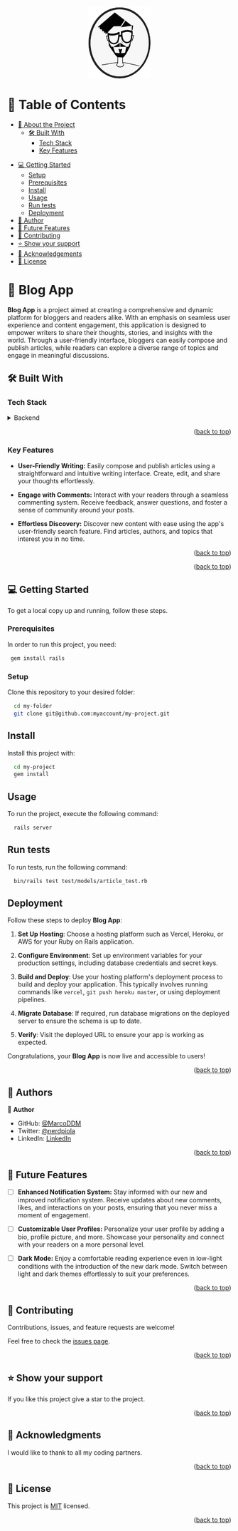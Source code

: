<a name="readme-top"></a>

<div align="center">

  <img src="soyMarco.png" alt="logo" width="140"  height="auto" />
  <br/>

</div>

<!-- TABLE OF CONTENTS -->

# 📗 Table of Contents

- [📖 About the Project](#about-project)
  - [🛠 Built With](#built-with)
    - [Tech Stack](#tech-stack)
    - [Key Features](#key-features)
 <!-- - [🚀 Live Demo](#live-demo)-->
- [💻 Getting Started](#getting-started)
  - [Setup](#setup)
  - [Prerequisites](#prerequisites)
  - [Install](#install)
  - [Usage](#usage)
  - [Run tests](#run-tests)
  - [Deployment](#triangular_flag_on_post-deployment)
- [👥 Author](#authors)
- [🔭 Future Features](#future-features)
- [🤝 Contributing](#contributing)
- [⭐️ Show your support](#support)
- [🙏 Acknowledgements](#acknowledgements)
- [📝 License](#license)

<!-- PROJECT DESCRIPTION -->

# 📖 Blog App <a name="about-project"></a>

**Blog App** is a project aimed at creating a comprehensive and dynamic platform for bloggers and readers alike. With an emphasis on seamless user experience and content engagement, this application is designed to empower writers to share their thoughts, stories, and insights with the world. Through a user-friendly interface, bloggers can easily compose and publish articles, while readers can explore a diverse range of topics and engage in meaningful discussions.


## 🛠 Built With <a name="built-with"></a>

### Tech Stack <a name="tech-stack"></a>

<details>
  <summary>Backend</summary>
  <ul>
    <li><a href="https://rubyonrails.org/">Ruby on Rails</a></li>
    <li><a href="https://www.postgresql.org/">PostgreSQL</a></li>
  </ul>
</details>

<p align="right">(<a href="#readme-top">back to top</a>)</p>

<!-- Features -->

### Key Features <a name="key-features"></a>

- **User-Friendly Writing:** Easily compose and publish articles using a straightforward and intuitive writing interface. Create, edit, and share your thoughts effortlessly.

- **Engage with Comments:** Interact with your readers through a seamless commenting system. Receive feedback, answer questions, and foster a sense of community around your posts.

- **Effortless Discovery:** Discover new content with ease using the app's user-friendly search feature. Find articles, authors, and topics that interest you in no time.

<p align="right">(<a href="#readme-top">back to top</a>)</p>

<!-- LIVE DEMO

## 🚀 Live Demo <a name="live-demo"></a>

- Non deployed yet -->

<p align="right">(<a href="#readme-top">back to top</a>)</p>

<!-- GETTING STARTED -->

## 💻 Getting Started <a name="getting-started"></a>

To get a local copy up and running, follow these steps.

### Prerequisites <a name="prerequisites"></a>

In order to run this project, you need:


```sh
 gem install rails
```

### **Setup** <a name="setup"></a>

Clone this repository to your desired folder:

```sh
  cd my-folder
  git clone git@github.com:myaccount/my-project.git
```

## **Install** <a name="install"></a>

Install this project with:

```sh
  cd my-project
  gem install
```

## **Usage** <a name="usage"></a>

To run the project, execute the following command:

```sh
  rails server
```

## **Run tests** <a name="tests"></a>

To run tests, run the following command:

```sh
  bin/rails test test/models/article_test.rb
```

## **Deployment** <a name="triangular_flag_on_post-deployment"></a>

Follow these steps to deploy **Blog App**:

1. **Set Up Hosting**: Choose a hosting platform such as Vercel, Heroku, or AWS for your Ruby on Rails application.

2. **Configure Environment**: Set up environment variables for your production settings, including database credentials and secret keys.

3. **Build and Deploy**: Use your hosting platform's deployment process to build and deploy your application. This typically involves running commands like `vercel`, `git push heroku master`, or using deployment pipelines.

4. **Migrate Database**: If required, run database migrations on the deployed server to ensure the schema is up to date.

5. **Verify**: Visit the deployed URL to ensure your app is working as expected.

Congratulations, your **Blog App** is now live and accessible to users!

<p align="right">(<a href="#readme-top">back to top</a>)</p>

<!-- AUTHORS -->

## 👥 Authors <a name="authors"></a>

👤 **Author**

- GitHub: [@MarcoDDM](https://github.com/MarcoDDM)
- Twitter: [@nerdpiola](https://twitter.com/nerdpiola)
- LinkedIn: [LinkedIn](https://linkedin.com/in/marcoalmadaar)

<p align="right">(<a href="#readme-top">back to top</a>)</p>

<!-- FUTURE FEATURES -->
## 🔭 Future Features <a name="future-features"></a>

- [ ] **Enhanced Notification System:** Stay informed with our new and improved notification system. Receive updates about new comments, likes, and interactions on your posts, ensuring that you never miss a moment of engagement.

- [ ] **Customizable User Profiles:** Personalize your user profile by adding a bio, profile picture, and more. Showcase your personality and connect with your readers on a more personal level.

- [ ] **Dark Mode:** Enjoy a comfortable reading experience even in low-light conditions with the introduction of the new dark mode. Switch between light and dark themes effortlessly to suit your preferences.

<p align="right">(<a href="#readme-top">back to top</a>)</p>

<!-- CONTRIBUTING -->

## 🤝 Contributing <a name="contributing"></a>

Contributions, issues, and feature requests are welcome!

Feel free to check the [issues page](../../issues/).

<p align="right">(<a href="#readme-top">back to top</a>)</p>

<!-- SUPPORT -->

## ⭐️ Show your support <a name="support"></a>

If you like this project give a star to the project.

<p align="right">(<a href="#readme-top">back to top</a>)</p>

<!-- ACKNOWLEDGEMENTS -->

## 🙏 Acknowledgments <a name="acknowledgements"></a>

I would like to thank to all my coding partners.

<p align="right">(<a href="#readme-top">back to top</a>)</p>

<!-- LICENSE -->

## 📝 License <a name="license"></a>

This project is [MIT](./LICENSE) licensed.

<p align="right">(<a href="#readme-top">back to top</a>)</p>
